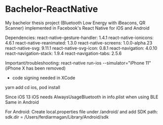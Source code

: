 # Bachelor-ReactNative
My bachelor thesis project (Bluetooth Low Energy with iBeacons, QR Scanner) implemented in Facebook's React Native for iOS and Android

Dependencies:
react-native-gesture-handler: 1.4.1
react-native-ionicons: 4.6.1
react-native-reanimated: 1.3.0
react-native-screens: 1.0.0-alpha.23
react-native-svg: 9.11.1
react-native-svg-icon: 0.8.1
react-navigation: 4.0.10
react-navigation-stack: 1.9.4
react-navigation-tabs: 2.5.6

Important/troubleshooting:
react-native run-ios --simulator="iPhone 11" (iPhone X has been removed)
- code signing needed in XCode

yarn add 
cd ios, pod install

Since iOS 13 iOS needs AlwaysUsageBluetooth in info.plist when using BLE
Same in Android

For Android:
Create local.properties file under /android/ and add SDK path:
sdk.dir = /Users/ferdiarmagan/Library/Android/sdk

